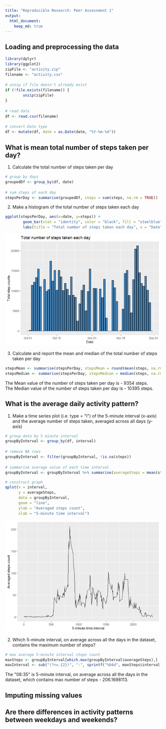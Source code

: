 ```yaml
---
title: "Reproducible Research: Peer Assessment 1"
output: 
  html_document:
    keep_md: true
---
```





## Loading and preprocessing the data

```r
library(dplyr)
library(ggplot2)
zipFile <- "activity.zip"
filename <- "activity.csv"

# unzip if file doesn't already exist
if (!file.exists(filename)) {
        unzip(zipFile)
}

# read data
df <- read.csv(filename)

# convert Date type
df <- mutate(df, date = as.Date(date, "%Y-%m-%d"))
```


## What is mean total number of steps taken per day?
1. Calculate the total number of steps taken per day

```r
# group by days
groupedDf <- group_by(df, date)

# sum steps of each day
stepsPerDay <- summarise(groupedDf, steps = sum(steps, na.rm = TRUE))
```
2. Make a histogram of the total number of steps taken each day

```r
ggplot(stepsPerDay, aes(x=date, y=steps)) + 
        geom_bar(stat = "identity", color = "black", fill = "steelblue") + 
        labs(title = "Total number of steps taken each day", x = "Date", y = "Total step counts")
```

![  ](figure/figure2-1.png)

3. Calculate and report the mean and median of the total number of steps taken per day

```r
stepsMean <- summarise(stepsPerDay, stepsMean = round(mean(steps, na.rm = TRUE), 0))
stepsMedian <- summarise(stepsPerDay, stepsMedian = median(steps, na.rm = TRUE))
```
The Mean value of the number of steps taken per day is - 9354 steps.  
The Median value of the number of steps taken per day is - 10395 steps.



## What is the average daily activity pattern?
1. Make a time series plot (i.e. type = "l") of the 5-minute interval (x-axis) and the average number of steps taken, averaged across all days (y-axis)


```r
# group data by 5 minute interval
groupByInterval <- group_by(df, interval)

# remove NA rows
groupByInterval <- filter(groupByInterval, !is.na(steps))

# summarise average value of each time interval
groupByInterval <- groupByInterval %>% summarise(averageSteps = mean(steps))
```

```r
# construct graph
qplot(x = interval, 
      y = averageSteps, 
      data = groupByInterval,
      geom = "line",
      ylab = "Averaged steps count", 
      xlab = "5-minute time interval")
```

![  ](figure/figure-1.png)

2. Which 5-minute interval, on average across all the days in the dataset, contains the maximum number of steps?

```r
# max average 5-minute interval steps count
maxSteps <- groupByInterval[which.max(groupByInterval$averageSteps),]
maxInterval <- sub("(?<=.{2})", ":", sprintf("%04d", maxSteps$interval), perl = TRUE)
```
The "08:35" is 5-minute interval, on average across all the days in the dataset, which contains max number of steps - 206.1698113.


## Imputing missing values



## Are there differences in activity patterns between weekdays and weekends?
